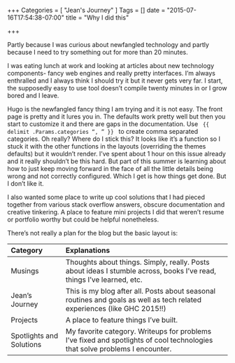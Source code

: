 +++
Categories = [
  "Jean's Journey"
]
Tags = []
date = "2015-07-16T17:54:38-07:00"
title = "Why I did this"

+++

Partly because I was curious about newfangled technology and partly because I need to try something out for more than 20 minutes.

I was eating lunch at work and looking at articles about new technology components- fancy web engines and really pretty interfaces. I’m always enthralled and I always think I should try it but it never gets very far. I start, the supposedly easy to use tool doesn’t compile twenty minutes in or I grow bored and I leave.

Hugo is the newfangled fancy thing I am trying and it is not easy. The front page is pretty and it lures you in. The defaults work pretty well but then you start to customize it and there are gaps in the documentation. Use <code> {{ delimit .Params.categories “, ” }} </code> to create comma separated categories. Oh really? Where do I stick this? It looks like it’s a function so I stuck it with the other functions in the layouts (overriding the themes defaults) but it wouldn’t render. I’ve spent about 1 hour on this issue already and it really shouldn’t be this hard. But part of this summer is learning about how to just keep moving forward in the face of all the little details being wrong and not correctly configured. Which I get is how things get done. But I don’t like it.

I also wanted some place to write up cool solutions that I had pieced together from various stack overflow answers, obscure documentation and creative tinkering. A place to feature mini projects I did that weren’t resume or portfolio worthy but could be helpful nonetheless.

There’s not really a plan for the blog but the basic layout is:


| Category |	Explanations |
|:---------|:----------------|
|Musings	| Thoughts about things. Simply, really. Posts about ideas I stumble across, books I’ve read, things I’ve learned, etc. | 
| Jean’s Journey |	This is my blog after all. Posts about seasonal routines and goals as well as tech related experiences (like GHC 2015!!) |
| Projects	| A place to feature things I’ve built. |
| Spotlights and Solutions |	My favorite category. Writeups for problems I’ve fixed and spotlights of cool technologies that solve problems I encounter. |
